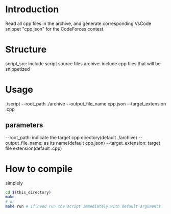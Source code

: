 # Introduction
Read all cpp files in the archive, and generate corresponding VsCode snippet "cpp.json" for the CodeForces contest.

# Structure
script_src: include script source files
archive: include cpp files that will be snippetized

# Usage
./script --root_path ./archive --output_file_name cpp.json --target_extension .cpp

## parameters
--root_path: indicate the target cpp directory(default ./archive)
--output_file_name: as its name(default cpp.json)
--target_extension: target file extension(default .cpp)

# How to compile
simplely 
```bash
cd $(this_directory)
make 
# or 
make run # if need run the script immediately with default arguments
```